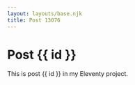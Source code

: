 ```yaml
---
layout: layouts/base.njk
title: Post 13076
---
```


# Post {{ id }}

This is post {{ id }} in my Eleventy project.
